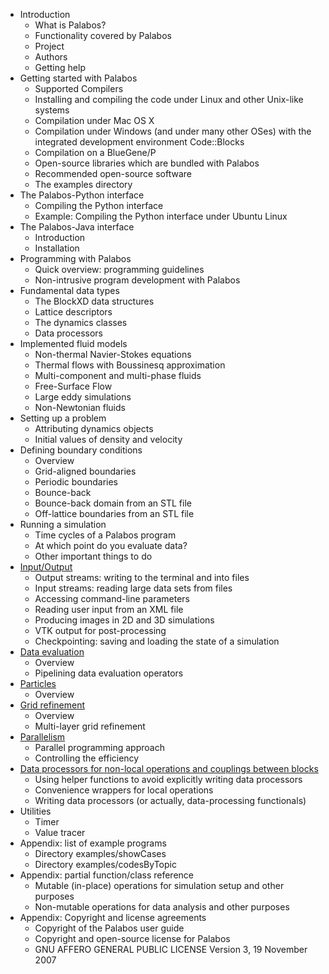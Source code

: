 * Introduction
    - What is Palabos?
    - Functionality covered by Palabos
    - Project
    - Authors
    - Getting help
* Getting started with Palabos
    - Supported Compilers
    - Installing and compiling the code under Linux and other Unix-like systems
    - Compilation under Mac OS X
    - Compilation under Windows (and under many other OSes) with the integrated development environment Code::Blocks
    - Compilation on a BlueGene/P
    - Open-source libraries which are bundled with Palabos
    - Recommended open-source software
    - The examples directory
* The Palabos-Python interface
    - Compiling the Python interface
    - Example: Compiling the Python interface under Ubuntu Linux
* The Palabos-Java interface
    - Introduction
    - Installation
* Programming with Palabos
    - Quick overview: programming guidelines
    - Non-intrusive program development with Palabos
* Fundamental data types
    - The BlockXD data structures
    - Lattice descriptors
    - The dynamics classes
    - Data processors
* Implemented fluid models
    - Non-thermal Navier-Stokes equations
    - Thermal flows with Boussinesq approximation
    - Multi-component and multi-phase fluids
    - Free-Surface Flow
    - Large eddy simulations
    - Non-Newtonian fluids
* Setting up a problem
    - Attributing dynamics objects
    - Initial values of density and velocity
* Defining boundary conditions
    - Overview
    - Grid-aligned boundaries
    - Periodic boundaries
    - Bounce-back
    - Bounce-back domain from an STL file
    - Off-lattice boundaries from an STL file
* Running a simulation
    - Time cycles of a Palabos program
    - At which point do you evaluate data?
    - Other important things to do
* [Input/Output](Input-Output.md/#InputOutput)
    - Output streams: writing to the terminal and into files
    - Input streams: reading large data sets from files
    - Accessing command-line parameters
    - Reading user input from an XML file
    - Producing images in 2D and 3D simulations
    - VTK output for post-processing
    - Checkpointing: saving and loading the state of a simulation
* [Data evaluation](DataEvaluation.md/#DataEvaluation)
    - Overview
    - Pipelining data evaluation operators
* [Particles](Particles.md/#Particles)
    - Overview
* [Grid refinement](GridRefinement.md/#GridRefinement)
    - Overview
    - Multi-layer grid refinement
* [Parallelism](Parallelism.md/#Parallelism)
    - Parallel programming approach
    - Controlling the efficiency
* [Data processors for non-local operations and couplings between blocks](DataProcessors.md/#DataProcessors)
    - Using helper functions to avoid explicitly writing data processors
    - Convenience wrappers for local operations
    - Writing data processors (or actually, data-processing functionals)
* Utilities
    - Timer
    - Value tracer
* Appendix: list of example programs
    - Directory examples/showCases
    - Directory examples/codesByTopic
* Appendix: partial function/class reference
    - Mutable (in-place) operations for simulation setup and other purposes
    - Non-mutable operations for data analysis and other purposes
* Appendix: Copyright and license agreements
    - Copyright of the Palabos user guide
    - Copyright and open-source license for Palabos
    - GNU AFFERO GENERAL PUBLIC LICENSE Version 3, 19 November 2007